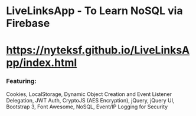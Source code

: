 # LiveLinksApp - To Learn NoSQL via Firebase

# https://nyteksf.github.io/LiveLinksApp/index.html




### Featuring: 
Cookies, LocalStorage, Dynamic Object Creation and Event Listener Delegation, JWT Auth, CryptoJS (AES Encryption), jQuery, jQuery UI, Bootstrap 3, Font Awesome, NoSQL, Event/IP Logging for Security
